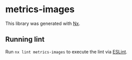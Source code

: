# metrics-images

This library was generated with [Nx](https://nx.dev).

## Running lint

Run `nx lint metrics-images` to execute the lint via [ESLint](https://eslint.org/).
